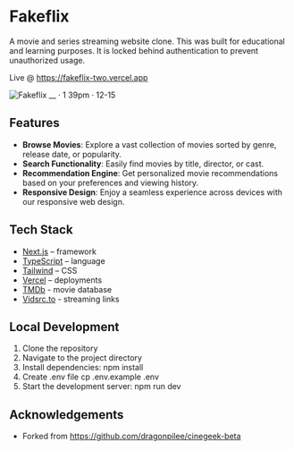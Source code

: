 # Fakeflix

A movie and series streaming website clone. This was built for educational and learning purposes. It is locked behind authentication to prevent unauthorized usage. 

Live @ <a href="https://fakeflix-two.vercel.app" target="_blank">https://fakeflix-two.vercel.app</a>


![Fakeflix __ · 1 39pm · 12-15](https://github.com/user-attachments/assets/2601792d-624e-460a-a1bf-2c4e7345bc14)


## Features

- **Browse Movies**: Explore a vast collection of movies sorted by genre, release date, or popularity.
- **Search Functionality**: Easily find movies by title, director, or cast.
- **Recommendation Engine**: Get personalized movie recommendations based on your preferences and viewing history.
- **Responsive Design**: Enjoy a seamless experience across devices with our responsive web design.

## Tech Stack

- [Next.js](https://nextjs.org/) – framework
- [TypeScript](https://www.typescriptlang.org/) – language
- [Tailwind](https://tailwindcss.com/) – CSS
- [Vercel](https://vercel.com/) – deployments
- [TMDb](https://www.themoviedb.org/) - movie database
- [Vidsrc.to](https://vidsrc.to/) - streaming links

## Local Development

1. Clone the repository
2. Navigate to the project directory
3. Install dependencies: npm install
4. Create .env file cp .env.example .env
5. Start the development server: npm run dev

## Acknowledgements

- Forked from https://github.com/dragonpilee/cinegeek-beta
